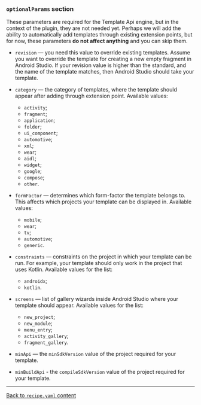 ### `optionalParams` section

These parameters are required for the Template Api engine, but in the context of the plugin,
they are not needed yet. Perhaps we will add the ability to automatically add templates through existing extension
points, but for now, these parameters **do not affect anything** and you can skip them.

- `revision` — you need this value to override existing templates. Assume you want to override
  the template for creating a new empty fragment in Android Studio.
  If your revision value is higher than the standard, and the name of the template matches,
  then Android Studio should take your template.

- `category` — the category of templates, where the template should appear after adding through extension point.
  Available values:
    * `activity`;
    * `fragment`;
    * `application`;
    * `folder`;
    * `ui_component`;
    * `automotive`;
    * `xml`;
    * `wear`;
    * `aidl`;
    * `widget`;
    * `google`;
    * `compose`;
    * `other`.

- `formFactor` — determines which form-factor the template belongs to.
  This affects which projects your template can be displayed in. Available values:
    * `mobile`;
    * `wear`;
    * `tv`;
    * `automotive`;
    * `generic`.

- `constraints` — constraints on the project in which your template can be run.
  For example, your template should only work in the project that uses Kotlin.
  Available values for the list:

    * `androidx`;
    * `kotlin`.

- `screens` — list of gallery wizards inside Android Studio where your template should appear. Available values for the
  list:

    * `new_project`;
    * `new_module`;
    * `menu_entry`;
    * `activity_gallery`;
    * `fragment_gallery`.

- `minApi` — the `minSdkVersion` value of the project required for your template.
- `minBuildApi` - the `compileSdkVersion` value of the project required for your template.

---

[Back to `recipe.yaml` content](../RECIPE_CONTENT.md)